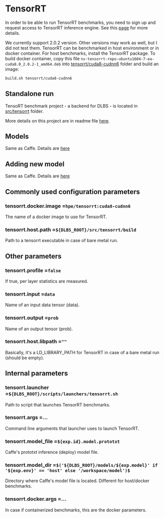 # __TensorRT__

In order to be able to run TensorRT benchmarks, you need to sign up and request access
to TensorRT inference engine. See this [page](https://developer.nvidia.com/tensorrt)
for more details.

We currently support 2.0.2 version. Other versions may work as well, but I did not test
them. TensorRT can be benchmarked in host environment or in docker container.
For host benchmarks, install the TensorRT package. To build docker container,
copy this file `nv-tensorrt-repo-ubuntu1604-7-ea-cuda8.0_2.0.2-1_amd64.deb` into
[tensorrt/cuda8-cudnn6](https://github.com/HewlettPackard/dlcookbook-dlbs/tree/master/docker/tensorrt/cuda8-cudnn6)
folder and build an image:
```bash
build.sh tensorrt/cuda8-cudnn6
```

## Standalone run

TensoRT benchmark project - a backend for DLBS - is located in
[src/tensorrt](https://github.com/HewlettPackard/dlcookbook-dlbs/tree/master/src/tensorrt)
folder.

More details on this project are in readme file
[here](https://github.com/HewlettPackard/dlcookbook-dlbs/blob/master/src/tensorrt/README.md).

## Models
Same as Caffe. Details are [here](/frameworks/caffe.md?id=models)

## Adding new model
Same as Caffe. Details are [here](/frameworks/caffe.md?id=adding-new-model)

## Commonly used configuration parameters

### __tensorrt.docker.image__ =`hpe/tensorrt:cuda8-cudnn6`
The name of a docker image to use for TensorRT.
### __tensorrt.host.path__ =`${DLBS_ROOT}/src/tensorrt/build`
Path to a tensorrt executable in case of bare metal run.

## Other parameters

### __tensorrt.profile__ =`false`
If true, per layer statistics are measured.
### __tensorrt.input__ =`data`
Name of an input data tensor (data).
### __tensorrt.output__ =`prob`
Name of an output tensor (prob).
### __tensorrt.host.libpath__ =`""`
Basically, it's a LD_LIBRARY_PATH for TensorRT in case of a bare metal run
(should be empty).

## Internal parameters

### __tensorrt.launcher__ =`${DLBS_ROOT}/scripts/launchers/tensorrt.sh`
Path to script that launches TensorRT benchmarks.
### __tensorrt.args__ =...
Command line arguments that launcher uses to launch TensorRT.
### __tensorrt.model_file__ =`${exp.id}.model.prototxt`
Caffe's prototxt inference (deploy) model file.
### __tensorrt.model_dir__ =`$('${DLBS_ROOT}/models/${exp.model}' if '${exp.env}' == 'host' else '/workspace/model')$`
Directory where Caffe's model file is located. Different for host/docker
benchmarks.
### __tensorrt.docker.args__ =...
In case if containerized benchmarks, this are the docker parameters.
